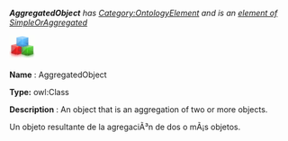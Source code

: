 ___AggregatedObject__ 
 has
 [Category:OntologyElement](../../Category/OntologyElement "Category:OntologyElement") 
 and is an
 [element of](../../Property/ElementOf "Property:ElementOf") 
[SimpleOrAggregated](../../Submissions/SimpleOrAggregated "Submissions:SimpleOrAggregated")_




  





[![Class](../images/thumb/2/27/Class.gif/45px-Class.gif)](../../Image/Class.gif "Class")


__Name__ 
 : AggregatedObject
 



__Type:__ 
 owl:Class
 



__Description__ 
 : An object that is an aggregation of two or more objects.
 



  





 Un objeto resultante de la agregaciÃ³n de dos o mÃ¡s objetos.